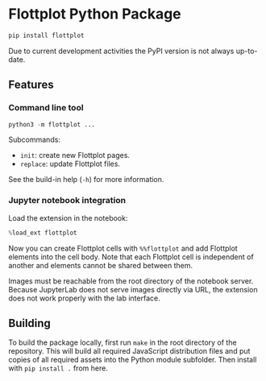 # Flottplot Python Package

```bash
pip install flottplot
```

Due to current development activities the PyPI version is not always up-to-date.


## Features

### Command line tool

```python
python3 -m flottplot ...
```

Subcommands:

- `init`: create new Flottplot pages.
- `replace`: update Flottplot files.

See the build-in help (`-h`) for more information.


### Jupyter notebook integration

Load the extension in the notebook:

```python
%load_ext flottplot
```

Now you can create Flottplot cells with `%%flottplot` and add Flottplot elements into the cell body.
Note that each Flottplot cell is independent of another and elements cannot be shared between them.

Images must be reachable from the root directory of the notebook server.
Because JupyterLab does not serve images directly via URL, the extension does not work properly with the lab interface.


## Building

To build the package locally, first run `make` in the root directory of the repository.
This will build all required JavaScript distribution files and put copies of all required assets into the Python module subfolder.
Then install with `pip install .` from here.


